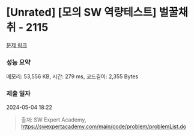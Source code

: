 # [Unrated] [모의 SW 역량테스트] 벌꿀채취 - 2115 

[문제 링크](https://swexpertacademy.com/main/code/problem/problemDetail.do?contestProbId=AV5V4A46AdIDFAWu) 

### 성능 요약

메모리: 53,556 KB, 시간: 279 ms, 코드길이: 2,355 Bytes

### 제출 일자

2024-05-04 18:22



> 출처: SW Expert Academy, https://swexpertacademy.com/main/code/problem/problemList.do